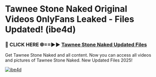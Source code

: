 # Tawnee Stone Naked Original Videos 0nlyFans Leaked - Files Updated! (ibe4d)

<h3>🔴 CLICK HERE 🌐==►► <a href="https://tinyurl.com/yckcrads" rel="nofollow">Tawnee Stone Naked Updated Files</a></h3>

Get Tawnee Stone Naked and all content. Now you can access all videos and pictures of Tawnee Stone Naked. New Updated Files 2025!

[![ibe4d](https://i.imgur.com/hpKpOFt.gif)](https://tinyurl.com/yckcrads)
